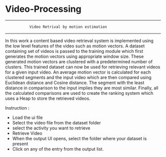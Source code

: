 # Video-Processing

******************************************************************************
		       Video Retrival by motion estimation 
******************************************************************************
In this work a content based video retrieval system is implemented using the low level features of the video such as motion vectors. A dataset containing set of videos is passed to the training module which first generates the motion vectors using appropriate window size. These generated motion vectors are clustered with a predetermined number of clusters. This trained dataset can now be used for retrieving relevant videos for a given input video. An average motion vector is calculated for each clustered segments and the input video which are then compared using Euclidean distance and Cosine distance. The segment with the least distance in comparison to the input implies they are most similar. Finally, all the calculated comparisons are used to create the ranking system which uses a Heap to store the retrieved videos.

Instruction : 

* Load the ui file
* Select the video file from the dataset folder
* select the activity you want to retrieve
* Retrieve Video
* When the output UI opens, select the folder where your dataset is present
* Click on any of the entry from the output list.
